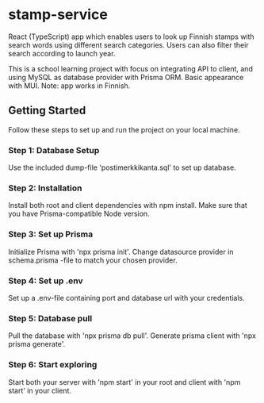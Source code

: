 # stamp-service
React (TypeScript) app which enables users to look up Finnish stamps with search words using different search categories. Users can also filter their search according to launch year.

This is a school learning project with focus on integrating API to client, and using MySQL as database provider with Prisma ORM. Basic appearance with MUI. Note: app works in Finnish.

## Getting Started

Follow these steps to set up and run the project on your local machine.

### Step 1: Database Setup

Use the included dump-file 'postimerkkikanta.sql' to set up database.

### Step 2: Installation

Install both root and client dependencies with npm install. Make sure that you have Prisma-compatible Node version.

### Step 3: Set up Prisma

Initialize Prisma with 'npx prisma init'. Change datasource provider in schema.prisma -file to match your chosen provider.

### Step 4: Set up .env

Set up a .env-file containing port and database url with your credentials.

### Step 5: Database pull

Pull the database with 'npx prisma db pull'. Generate prisma client with 'npx prisma generate'.

### Step 6: Start exploring

Start both your server with 'npm start' in your root and client with 'npm start' in your client. 

